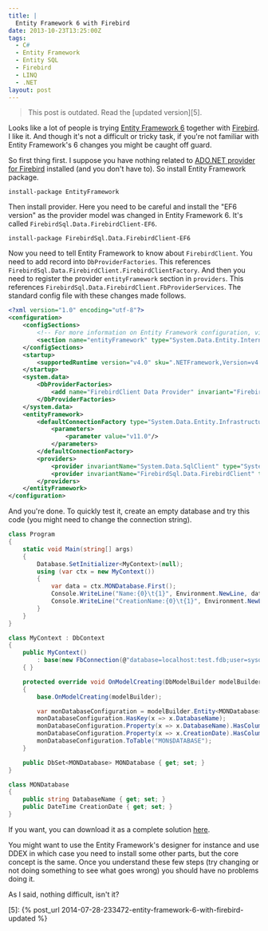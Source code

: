 ```yaml
---
title: |
  Entity Framework 6 with Firebird
date: 2013-10-23T13:25:00Z
tags:
  - C#
  - Entity Framework
  - Entity SQL
  - Firebird
  - LINQ
  - .NET
layout: post
---
```

> This post is outdated. Read the [updated version][5].

Looks like a lot of people is trying [Entity Framework 6][1] together with [Firebird][2]. I like it. And though it's not a difficult or tricky task, if you're not familiar with Entity Framework's 6 changes you might be caught off guard.

<!-- excerpt -->

So first thing first. I suppose you have nothing related to [ADO.NET provider for Firebird][3] installed (and you don't have to). So install Entity Framework package.

```text
install-package EntityFramework
```

Then install provider. Here you need to be careful and install the "EF6 version" as the provider model was changed in Entity Framework 6. It's called `FirebirdSql.Data.FirebirdClient-EF6`.

```text
install-package FirebirdSql.Data.FirebirdClient-EF6
```

Now you need to tell Entity Framework to know about `FirebirdClient`. You need to add record into `DbProviderFactories`. This references `FirebirdSql.Data.FirebirdClient.FirebirdClientFactory`. And then you need to register the provider `entityFramework` section in `providers`. This references `FirebirdSql.Data.FirebirdClient.FbProviderServices`. The standard config file with these changes made follows.

```xml
<?xml version="1.0" encoding="utf-8"?>
<configuration>
	<configSections>
		<!-- For more information on Entity Framework configuration, visit http://go.microsoft.com/fwlink/?LinkID=237468 -->
		<section name="entityFramework" type="System.Data.Entity.Internal.ConfigFile.EntityFrameworkSection, EntityFramework, Version=6.0.0.0, Culture=neutral, PublicKeyToken=b77a5c561934e089" requirePermission="false"/>
	</configSections>
	<startup>
		<supportedRuntime version="v4.0" sku=".NETFramework,Version=v4.5.1"/>
	</startup>
	<system.data>
		<DbProviderFactories>
			<add name="FirebirdClient Data Provider" invariant="FirebirdSql.Data.FirebirdClient" description=".NET Framework Data Provider for Firebird" type="FirebirdSql.Data.FirebirdClient.FirebirdClientFactory, FirebirdSql.Data.FirebirdClient"/>
		</DbProviderFactories>
	</system.data>
	<entityFramework>
		<defaultConnectionFactory type="System.Data.Entity.Infrastructure.LocalDbConnectionFactory, EntityFramework">
			<parameters>
				<parameter value="v11.0"/>
			</parameters>
		</defaultConnectionFactory>
		<providers>
			<provider invariantName="System.Data.SqlClient" type="System.Data.Entity.SqlServer.SqlProviderServices, EntityFramework.SqlServer"/>
			<provider invariantName="FirebirdSql.Data.FirebirdClient" type="FirebirdSql.Data.FirebirdClient.FbProviderServices, FirebirdSql.Data.FirebirdClient"/>
		</providers>
	</entityFramework>
</configuration>
```

And you're done. To quickly test it, create an empty database and try this code (you might need to change the connection string).

```csharp
class Program
{
	static void Main(string[] args)
	{
		Database.SetInitializer<MyContext>(null);
		using (var ctx = new MyContext())
		{
			var data = ctx.MONDatabase.First();
			Console.WriteLine("Name:{0}\t{1}", Environment.NewLine, data.DatabaseName);
			Console.WriteLine("CreationName:{0}\t{1}", Environment.NewLine, data.CreationDate);
		}
	}
}

class MyContext : DbContext
{
	public MyContext()
		: base(new FbConnection(@"database=localhost:test.fdb;user=sysdba;password=masterkey"), true)
	{ }

	protected override void OnModelCreating(DbModelBuilder modelBuilder)
	{
		base.OnModelCreating(modelBuilder);

		var monDatabaseConfiguration = modelBuilder.Entity<MONDatabase>();
		monDatabaseConfiguration.HasKey(x => x.DatabaseName);
		monDatabaseConfiguration.Property(x => x.DatabaseName).HasColumnName("MON$DATABASE_NAME");
		monDatabaseConfiguration.Property(x => x.CreationDate).HasColumnName("MON$CREATION_DATE");
		monDatabaseConfiguration.ToTable("MON$DATABASE");
	}

	public DbSet<MONDatabase> MONDatabase { get; set; }
}

class MONDatabase
{
	public string DatabaseName { get; set; }
	public DateTime CreationDate { get; set; }
}
```

If you want, you can download it as a complete solution [here][4].

You might want to use the Entity Framework's designer for instance and use DDEX in which case you need to install some other parts, but the core concept is the same. Once you understand these few steps (try changing or not doing something to see what goes wrong) you should have no problems doing it.

As I said, nothing difficult, isn't it?

[1]: http://msdn.com/ef
[2]: http://www.firebirdsql.org
[3]: www.firebirdsql.org/en/net-provider/
[4]: https://github.com/cincuranet/EF6_Firebird
[5]: {% post_url 2014-07-28-233472-entity-framework-6-with-firebird-updated %}
